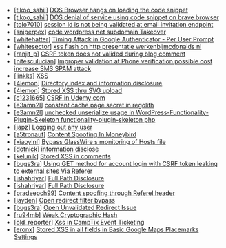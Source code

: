 * [[tikoo_sahil](https://hackerone.com/tikoo_sahil)] [ DOS Browser hangs on loading the code snippet](https://hackerone.com/reports/181686)
* [[tikoo_sahil](https://hackerone.com/tikoo_sahil)] [ DOS denial of service using code snippet on brave browser](https://hackerone.com/reports/181558)
* [[tolo7010](https://hackerone.com/tolo7010)] [session id is not being validated at email invitation endpoint](https://hackerone.com/reports/292636)
* [[sniperpex](https://hackerone.com/sniperpex)] [code wordpress net subdomain Takeover](https://hackerone.com/reports/295330)
* [[whitehatter](https://hackerone.com/whitehatter)] [Timing Attack in Google Authenticator - Per User Prompt](https://hackerone.com/reports/277534)
* [[whitesector](https://hackerone.com/whitesector)] [xss flash on http  presentatie werkenbijmcdonalds nl ](https://hackerone.com/reports/277197)
* [[ranjit_p](https://hackerone.com/ranjit_p)] [CSRF token does not valided during blog comment](https://hackerone.com/reports/273998)
* [[nitesculucian](https://hackerone.com/nitesculucian)] [Improper validation at Phone verification possible cost increase  SMS SPAM attack ](https://hackerone.com/reports/263010)
* [[linkks](https://hackerone.com/linkks)] [XSS](https://hackerone.com/reports/219821)
* [[4lemon](https://hackerone.com/4lemon)] [Directory index and information disclosure](https://hackerone.com/reports/46345)
* [[4lemon](https://hackerone.com/4lemon)] [Stored XSS thru SVG upload](https://hackerone.com/reports/130591)
* [[c1231665](https://hackerone.com/c1231665)] [CSRF in Udemy com ](https://hackerone.com/reports/109839)
* [[e3amn2l](https://hackerone.com/e3amn2l)] [constant cache page secret in regolith](https://hackerone.com/reports/185914)
* [[e3amn2l](https://hackerone.com/e3amn2l)] [unchecked unserialize usage in WordPress-Functionality-Plugin-Skeleton functionality-plugin-skeleton php](https://hackerone.com/reports/185907)
* [[japz](https://hackerone.com/japz)] [Logging out any user](https://hackerone.com/reports/147656)
* [[a5tronaut](https://hackerone.com/a5tronaut)] [Content Spoofing In Moneybird](https://hackerone.com/reports/133753)
* [[xiaoyinl](https://hackerone.com/xiaoyinl)] [Bypass GlassWire s monitoring of Hosts file](https://hackerone.com/reports/141700)
* [[dotnick](https://hackerone.com/dotnick)] [information disclose ](https://hackerone.com/reports/135782)
* [[kelunik](https://hackerone.com/kelunik)] [Stored XSS in comments](https://hackerone.com/reports/148751)
* [[bugs3ra](https://hackerone.com/bugs3ra)] [Using GET method for account login with CSRF token leaking to external sites Via Referer ](https://hackerone.com/reports/76733)
* [[ishahriyar](https://hackerone.com/ishahriyar)] [Full Path Disclosure ](https://hackerone.com/reports/85201)
* [[ishahriyar](https://hackerone.com/ishahriyar)] [Full Path Disclosure ](https://hackerone.com/reports/87505)
* [[pradeepch99](https://hackerone.com/pradeepch99)] [Content spoofing through Referel header](https://hackerone.com/reports/79185)
* [[jayden](https://hackerone.com/jayden)] [Open redirect filter bypass](https://hackerone.com/reports/76738)
* [[bugs3ra](https://hackerone.com/bugs3ra)] [Open Unvalidated Redirect Issue](https://hackerone.com/reports/77221)
* [[ru94mb](https://hackerone.com/ru94mb)] [Weak Cryptographic Hash](https://hackerone.com/reports/77231)
* [[old_reporter](https://hackerone.com/old_reporter)] [Xss in CampTix Event Ticketing](https://hackerone.com/reports/9391)
* [[eronx](https://hackerone.com/eronx)] [Stored XSS in all fields in Basic Google Maps Placemarks Settings](https://hackerone.com/reports/9375)
